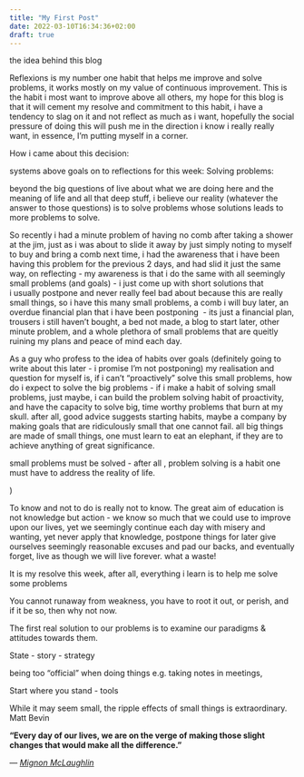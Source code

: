 ```yaml
---
title: "My First Post"
date: 2022-03-10T16:34:36+02:00
draft: true
---
```

the idea behind this blog

Reflexions is my number one habit that helps me improve and solve problems, it works mostly on my value of continuous improvement. This is the habit i most want to improve above all others, my hope for this blog is that it will cement my resolve and commitment to this habit, i have a tendency to slag on it and not reflect as much as i want, hopefully the social pressure of doing this will push me in the direction i know i really really want, in essence, I’m putting myself in a corner.

How i came about this decision:

systems above goals
on to reflections for this week:
Solving problems:

beyond the big questions of live about what we are doing here and the meaning of life and all that deep stuff, i believe our reality (whatever the answer to those questions) is to solve problems whose solutions leads to more problems to solve.

So recently i had a minute problem of having no comb after taking a shower at the jim, just as i was about to slide it away by just simply noting to myself to buy and bring a comb next time, i had the awareness that i have been having this problem for the previous 2 days, and had slid it just the same way, on reflecting - my awareness is that i do the same with all seemingly small problems (and goals) - i just come up with short solutions that i usually postpone and never really feel bad about because this are really small things, so i have this many small problems, a comb i will buy later, an overdue financial plan that i have been postponing  - its just a financial plan, trousers i still haven’t bought, a bed not made, a blog to start later, other minute problem, and a whole plethora of small problems that are queitly ruining my plans and peace of mind each day.

As a guy who profess to the idea of habits over goals (definitely going to write about this later - i promise I’m not postponing) my realisation and question for myself is, if i can’t “proactively” solve this small problems, how do i expect to solve the big problems - if i make a habit of solving small problems, just maybe, i can build the problem solving habit of proactivity, and have the capacity to solve big, time worthy problems that burn at my skull. after all, good advice suggests starting habits, maybe a company by making goals that are ridiculously small that one cannot fail. all big things are made of small things, one must learn to eat an elephant, if they are to achieve anything of great significance.

small problems must be solved - after all , problem solving is a habit one must have to address the reality of life.

)

To know and not to do is really not to know. The great aim of education is not knowledge but action - we know so much that we could use to improve upon our lives, yet we seemingly continue each day with misery and wanting, yet never apply that knowledge, postpone things for later give ourselves seemingly reasonable excuses and pad our backs, and eventually forget, live as though we will live forever. what a waste!

It is my resolve this week, after all, everything i learn is to help me solve some problems

You cannot runaway from weakness, you have to root it out, or perish, and if it be so, then why not now.

The first real solution to our problems is to examine our paradigms & attitudes towards them.

State - story - strategy

being too “official” when doing things e.g. taking notes in meetings,

Start where you stand - tools

While it may seem small, the ripple effects of small things is extraordinary. Matt Bevin

**“Every day of our lives, we are on the verge of making those slight changes that would make all the difference.”**

— [*Mignon McLaughlin*](https://el2.fourhourmail.com/c/mvue3r9nvs5h0ldv9/2ou2ho/aHR0cHM6Ly9lbi53aWtpcGVkaWEub3JnL3dpa2kvTWlnbm9uX01jTGF1Z2hsaW4=)
